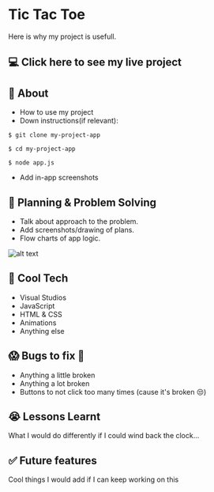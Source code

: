 # Tic Tac Toe

Here is why my project is usefull.

## :computer: Click here to see my live project


## :page_facing_up: About

- How to use my project
- Down instructions(if relevant):

`$ git clone my-project-app`

`$ cd my-project-app`

`$ node app.js`

- Add in-app screenshots

## :pencil: Planning & Problem Solving
- Talk about approach to the problem.
- Add screenshots/drawing of plans.
- Flow charts of app logic.

![alt text](/Users/vanshazsaharan/sei/projects/Tic-Tac-Toe/flowchart.png)

## :rocket: Cool Tech
- Visual Studios 
- JavaScript
- HTML & CSS
- Animations 
- Anything else 

## :scream: Bugs to fix :poop:
- Anything a little broken
- Anything a lot broken
- Buttons to not click too many times (cause it's broken :unamused:)

## :sob: Lessons Learnt
What I would do differently if I could wind back the clock...

## :white_check_mark: Future features 
Cool things I would add if I can keep working on this 
